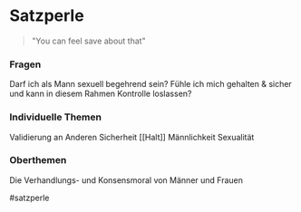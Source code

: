# Satzperle
>"You can feel save about that"

### Fragen
Darf ich als Mann sexuell begehrend sein? Fühle ich mich gehalten & sicher und kann in diesem Rahmen Kontrolle loslassen?

### Individuelle Themen
Validierung an Anderen
Sicherheit
[[Halt]]
Männlichkeit
Sexualität
### Oberthemen
Die Verhandlungs- und Konsensmoral von Männer und Frauen

#satzperle


